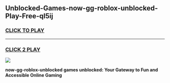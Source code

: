 
## Unblocked-Games-now-gg-roblox-unblocked-Play-Free-ql5ij
<h3>
<a href="https://premium76.site?title=now-gg-roblox-unblocked&ref=23A">CLICK TO PLAY</a></h3>
<hr>

<h3>
<a href="https://premium76.site?title=now-gg-roblox-unblocked&ref=23A">CLICK 2 PLAY</a>
  
</h3>

<a href="https://premium76.site?title=now-gg-roblox-unblocked&ref=23A"><img src="https://clearcache.store/games.png"></a>


**now-gg-roblox-unblocked games unblocked: Your Gateway to Fun and Accessible Online Gaming**
